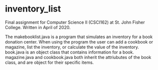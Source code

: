 # inventory_list
Final assignment for Computer Science II (CSCI162) at St. John Fisher College. Written in April of 2020. 

The makebooklist.java is a program that simulates an inventory for a book donation center. When using the program the user can add a cookbook or magazine, list the inventory, or calculate the value of the inventory. 
book.java is an object class that contains information for a book. magazine.java and cookbook.java both inherit the attriubutes of the book class, and are object for their specific items. 
